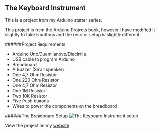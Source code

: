 ## The Keyboard Instrument

This is a project from my Arduino starter series.

This project is from the Arduino Projects book, however I have modified it slightly to take 5 buttons and the resistor setup is slightly different.

######Project Requirements
* Arduino Uno/Duemilanove/Diecimila
* USB cable to program Arduino
* Breadboard
* A Buzzer (Small speaker)
* One 4,7 Ohm Resistor
* One 220 Ohm Resistor
* One 4,7 Ohm Resistor
* One 1M Resistor
* Two 10K Resistor
* Five Push buttons
* Wires to power the components on the breadboard

######The Breadboard Setup
![The Keyboard Instrument setup](http://www.nickbester.com/content/images/2016/05/keyboard-instrument.svg)

View the project on my [website](http://nickbester.com/arduino-starter-series-the-keyboard-instrument/)
